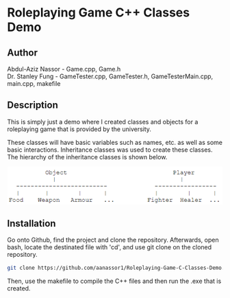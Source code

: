 # Roleplaying Game C++ Classes Demo

## Author
Abdul-Aziz Nassor - Game.cpp,  Game.h <br>
Dr. Stanley Fung - GameTester.cpp, GameTester.h, GameTesterMain.cpp, main.cpp, makefile <br>

## Description 

This is simply just a demo where I created classes and objects for a roleplaying game that is provided by the university.

These classes will have basic variables such as names, etc. as well as some basic interactions. Inheritance classes was used to create these classes. The hierarchy of the inheritance classes is shown below.

![A screenshot showing the hierarchy of the classes](https://github.com/aanassor1/Roleplaying-Game-C-Classes-Demo/blob/main/Classes%20Hierarchy.png)

## Installation

Go onto Github, find the project and clone the repository.
Afterwards, open bash, locate the destinated file with 'cd', and use git clone on the cloned repository.

```bash
git clone https://github.com/aanassor1/Roleplaying-Game-C-Classes-Demo.git
```

Then, use the makefile to compile the C++ files and then run the .exe  that is created.
